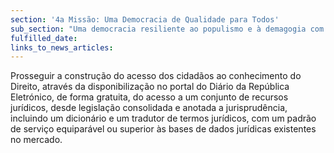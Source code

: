 ```yaml
---
section: '4a Missão: Uma Democracia de Qualidade para Todos'
sub_section: "Uma democracia resiliente ao populismo e à demagogia com mais participação, mais transparência e mais proximidade"
fulfilled_date:
links_to_news_articles:
---
```


Prosseguir a construção do acesso dos cidadãos ao conhecimento do Direito, através da disponibilização no portal do Diário da República Eletrónico, de forma gratuita, do acesso a um conjunto de recursos jurídicos, desde legislação consolidada e anotada a jurisprudência, incluindo um dicionário e um tradutor de termos jurídicos, com um padrão de serviço equiparável ou superior às bases de dados jurídicas existentes no mercado.